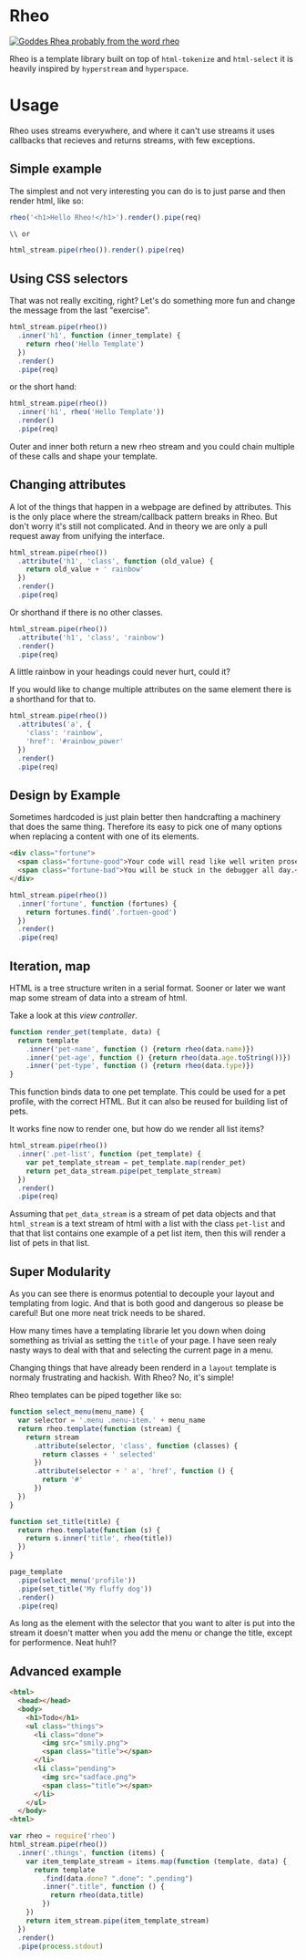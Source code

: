 # Rheo

[![Goddes Rhea probably from the word rheo][image_of_rhea]][Etymology_and_namesakes_for_Rhea]

Rheo is a template library built on top of `html-tokenize` and `html-select`
it is heavily inspired by `hyperstream` and `hyperspace`.

# Usage

Rheo uses streams everywhere, and where it can't use streams it uses callbacks
that recieves and returns streams, with few exceptions.

## Simple example
The simplest and not very interesting you can do is to just parse and then
render html, like so:

```js
rheo('<h1>Hello Rheo!</h1>').render().pipe(req)

\\ or

html_stream.pipe(rheo()).render().pipe(req)
```

## Using CSS selectors

That was not really exciting, right? Let's do something more fun and change
the message from the last "exercise".

```js
html_stream.pipe(rheo())
  .inner('h1', function (inner_template) {
    return rheo('Hello Template')
  })
  .render()
  .pipe(req)
```

or the short hand:

```js
html_stream.pipe(rheo())
  .inner('h1', rheo('Hello Template'))
  .render()
  .pipe(req)
```

Outer and inner both return a new rheo stream and you could chain
multiple of these calls and shape your template.

## Changing attributes

A lot of the things that happen in a webpage are defined by attributes. This
is the only place where the stream/callback pattern breaks in Rheo. But don't
worry it's still not complicated. And in theory we are only a pull request away from
unifying the interface.


```js
html_stream.pipe(rheo())
  .attribute('h1', 'class', function (old_value) {
    return old_value + ' rainbow'
  })
  .render()
  .pipe(req)
```

Or shorthand if there is no other classes.

```js
html_stream.pipe(rheo())
  .attribute('h1', 'class', 'rainbow')
  .render()
  .pipe(req)
```

A little rainbow in your headings could never hurt, could it?


If you would like to change multiple attributes on the same element there is a
shorthand for that to.

```js
html_stream.pipe(rheo())
  .attributes('a', {
    'class': 'rainbow',
    'href': '#rainbow_power'
  })
  .render()
  .pipe(req)
```


## Design by Example

Sometimes hardcoded is just plain better then handcrafting a machinery that
does the same thing. Therefore its easy to pick one of many options when
replacing a content with one of its elements.

```html
<div class="fortune">
  <span class="fortune-good">Your code will read like well writen prose.</span>
  <span class="fortune-bad">You will be stuck in the debugger all day.</span>
</div>
```

```js
html_stream.pipe(rheo())
  .inner('fortune', function (fortunes) {
    return fortunes.find('.fortuen-good')
  })
  .render()
  .pipe(req)

```

## Iteration, map

HTML is a tree structure writen in a serial format. Sooner or later we want
map some stream of data into a stream of html.

Take a look at this *view controller*.

```js
function render_pet(template, data) {
  return template
    .inner('pet-name', function () {return rheo(data.name)})
    .inner('pet-age', function () {return rheo(data.age.toString())})
    .inner('pet-type', function () {return rheo(data.type)})
}
```

This function binds data to one pet template. This could be used for a pet
profile, with the correct HTML. But it can also be reused for building list of
pets.

It works fine now to render one, but how do we render all list items?

```js
html_stream.pipe(rheo())
  .inner('.pet-list', function (pet_template) {
    var pet_template_stream = pet_template.map(render_pet)
    return pet_data_stream.pipe(pet_template_stream)
  })
  .render()
  .pipe(req)
```

Assuming that `pet_data_stream` is a stream of pet data objects and that
`html_stream` is a text stream of html with a list with the class `pet-list`
and that that list contains one example of a pet list item, then this will
render a list of pets in that list.

## Super Modularity

As you can see there is enormus potential to decouple your layout and templating
from logic. And that is both good and dangerous so please be careful! But one 
more neat trick needs to be shared.

How many times have a templating librarie let you down when doing something as
trivial as setting the `title` of your page. I have seen realy nasty ways to
deal with that and selecting the current page in a menu.

Changing things that have already been renderd in a `layout` template is
normaly frustrating and hackish. With Rheo? No, it's simple!


Rheo templates can be piped together like so:

```js
function select_menu(menu_name) {
  var selector = '.menu .menu-item.' + menu_name
  return rheo.template(function (stream) {
    return stream
      .attribute(selector, 'class', function (classes) {
        return classes + ' selected'
      })
      .attribute(selector + ' a', 'href', function () {
        return '#'
      })
  })
}

function set_title(title) {
  return rheo.template(function (s) {
    return s.inner('title', rheo(title))
  })
}

page_template
  .pipe(select_menu('profile'))
  .pipe(set_title('My fluffy dog'))
  .render()
  .pipe(req)
```

As long as the element with the selector that you want to alter is put into the
stream it doesn't matter when you add the menu or change the title, except for
performence. Neat huh!?



## Advanced example

```html
<html>
  <head></head>
  <body>
    <h1>Todo</h1>
    <ul class="things">
      <li class="done">
        <img src="smily.png">
        <span class="title"></span>
      </li>
      <li class="pending">
        <img src="sadface.png">
        <span class="title"></span>
      </li>
    </uĺ>
  </body>
<html>
```

```js
var rheo = require('rheo')
html_stream.pipe(rheo())
  .inner('.things', function (items) {
    var item_template_stream = items.map(function (template, data) {
      return template
        .find(data.done? ".done": ".pending")
        .inner(".title", function () {
          return rheo(data,title)
        })
    })
    return item_stream.pipe(item_template_stream)
  })
  .render()
  .pipe(process.stdout)
```

[image_of_rhea]: https://upload.wikimedia.org/wikipedia/commons/thumb/b/b5/Rh%C3%A9a_pr%C3%A9sentant_une_pierre_emmaillot%C3%A9e_%C3%A0_Cronos_dessin_du_bas-relief_d%27un_autel_romain.jpg/240px-Rh%C3%A9a_pr%C3%A9sentant_une_pierre_emmaillot%C3%A9e_%C3%A0_Cronos_dessin_du_bas-relief_d%27un_autel_romain.jpg
[Etymology_and_namesakes_for_Rhea]: https://en.wikipedia.org/wiki/Rhea_(mythology)#Etymology_and_namesakes
